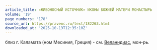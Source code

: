 ```yaml
---
article_title: «ЖИВОНОСНЫЙ ИСТОЧНИК» ИКОНЫ БОЖИЕЙ МАТЕРИ МОНАСТЫРЬ
volume: '19'
page_numbers: '178'
source_url: https://pravenc.ru/text/182263.html
downloaded_at: '2025-10-13T12:35:10Z'
---
```


близ г. Каламата (ном Месиния, Греция) - см. [Веланидиас](https://pravenc.ru/text/Веланидиас.html), мон-рь.
